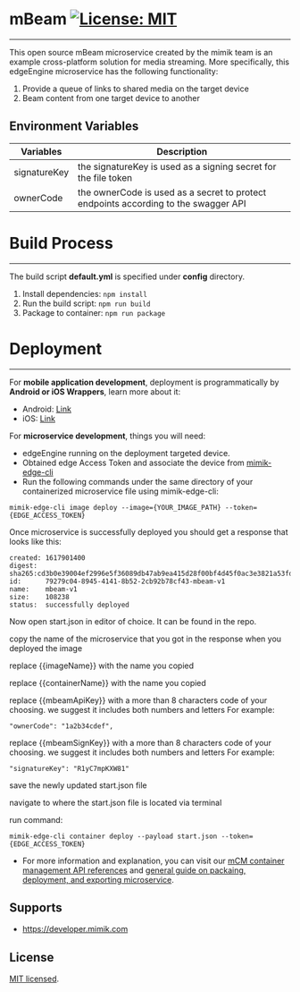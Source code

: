 # mBeam [![License: MIT](https://img.shields.io/badge/License-MIT-yellow.svg)](./LICENSE)

---

This open source mBeam microservice created by the mimik team is an example cross-platform solution for media streaming. More specifically, this edgeEngine microservice has the following functionality:

1. Provide a queue of links to shared media on the target device
2. Beam content from one target device to another

## Environment Variables

| Variables    | Description                                                                         |
| ------------ | ----------------------------------------------------------------------------------- |
| signatureKey | the signatureKey is used as a signing secret for the file token                     |
| ownerCode    | the ownerCode is used as a secret to protect endpoints according to the swagger API |

# Build Process

---

The build script **default.yml** is specified under **config** directory.

1. Install dependencies: `npm install`
2. Run the build script: `npm run build`
3. Package to container: `npm run package`

# Deployment

---

For **mobile application development**, deployment is programmatically by **Android or iOS Wrappers**, learn more about it:

- Android: [Link](https://developer.mimik.com/edgemobileclient-android-wrapper/)
- iOS: [Link](https://developer.mimik.com/edgemobileclient-ios-wrapper/)

For **microservice development**, things you will need:

- edgeEngine running on the deployment targeted device.
- Obtained edge Access Token and associate the device from [mimik-edge-cli](https://www.npmjs.com/package/@mimik/mimik-edge-cli)
- Run the following commands under the same directory of your containerized microservice file using mimik-edge-cli:

```
mimik-edge-cli image deploy --image={YOUR_IMAGE_PATH} --token={EDGE_ACCESS_TOKEN}
```

Once microservice is successfully deployed you should get a response that looks like this:

```
created: 1617901400
digest:  sha265:cd3b0e39004ef2996e5f36089db47ab9ea415d28f00bf4d45f0ac3e3821a53fd
id:      79279c04-8945-4141-8b52-2cb92b78cf43-mbeam-v1
name:    mbeam-v1
size:    108238
status:  successfully deployed
```

Now open start.json in editor of choice. It can be found in the repo.

copy the name of the microservice that you got in the response when you deployed the image

replace {{imageName}} with the name you copied

replace {{containerName}} with the name you copied

replace {{mbeamApiKey}} with a more than 8 characters code of your choosing. we suggest it includes both numbers and letters
For example:

```
"ownerCode": "1a2b34cdef",
```

replace {{mbeamSignKey}} with a more than 8 characters code of your choosing. we suggest it includes both numbers and letters
For example:

```
"signatureKey": "R1yC7mpKXW81"
```

save the newly updated start.json file

navigate to where the start.json file is located via terminal

run command:

```
mimik-edge-cli container deploy --payload start.json --token={EDGE_ACCESS_TOKEN}
```

- For more information and explanation, you can visit our [mCM container management API references](https://developer.mimik.com/edgeengine-mcm-api/) and [general guide on packaing, deployment, and exporting microservice](https://developer.mimik.com/building-edge-microservices/).

## Supports

- https://developer.mimik.com

## License

[MIT licensed](./LICENSE).
